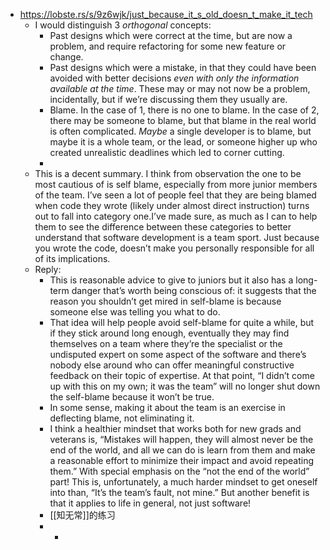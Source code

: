 - https://lobste.rs/s/9z6wjk/just_because_it_s_old_doesn_t_make_it_tech
	- I would distinguish 3 *orthogonal* concepts:
		- Past designs which were correct at the time, but are now a problem, and require refactoring for some new feature or change.
		- Past designs which were a mistake, in that they could have been avoided with better decisions *even with only the information available at the time*. These may or may not now be a problem, incidentally, but if we’re discussing them they usually are.
		- Blame. In the case of 1, there is no one to blame. In the case of 2, there may be someone to blame, but that blame in the real world is often complicated. *Maybe* a single developer is to blame, but maybe it is a whole team, or the lead, or someone higher up who created unrealistic deadlines which led to corner cutting.
		-
	- This is a decent summary. I think from observation the one to be most cautious of is self blame, especially from more junior members of the team. I’ve seen a lot of people feel that they are being blamed when code they wrote (likely under almost direct instruction) turns out to fall into category one.I’ve made sure, as much as I can to help them to see the difference between these categories to better understand that software development is a team sport. Just because you wrote the code, doesn’t make you personally responsible for all of its implications.
	- Reply:
		- This is reasonable advice to give to juniors but it also has a long-term danger that’s worth being conscious of: it suggests that the reason you shouldn’t get mired in self-blame is because someone else was telling you what to do.
		- That idea will help people avoid self-blame for quite a while, but if they stick around long enough, eventually they may find themselves on a team where they’re the specialist or the undisputed expert on some aspect of the software and there’s nobody else around who can offer meaningful constructive feedback on their topic of expertise. At that point, “I didn’t come up with this on my own; it was the team” will no longer shut down the self-blame because it won’t be true.
		- In some sense, making it about the team is an exercise in deflecting blame, not eliminating it.
		- I think a healthier mindset that works both for new grads and veterans is, “Mistakes will happen, they will almost never be the end of the world, and all we can do is learn from them and make a reasonable effort to minimize their impact and avoid repeating them.” With special emphasis on the “not the end of the world” part! This is, unfortunately, a much harder mindset to get oneself into than, “It’s the team’s fault, not mine.” But another benefit is that it applies to life in general, not just software!
		- [[知无常]]的练习
		-
			-